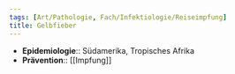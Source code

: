 ```yaml
---
tags: [Art/Pathologie, Fach/Infektiologie/Reiseimpfung]
title: Gelbfieber
---
```

- **Epidemiologie**:: Südamerika, Tropisches Afrika
- **Prävention**:: [[Impfung]]
